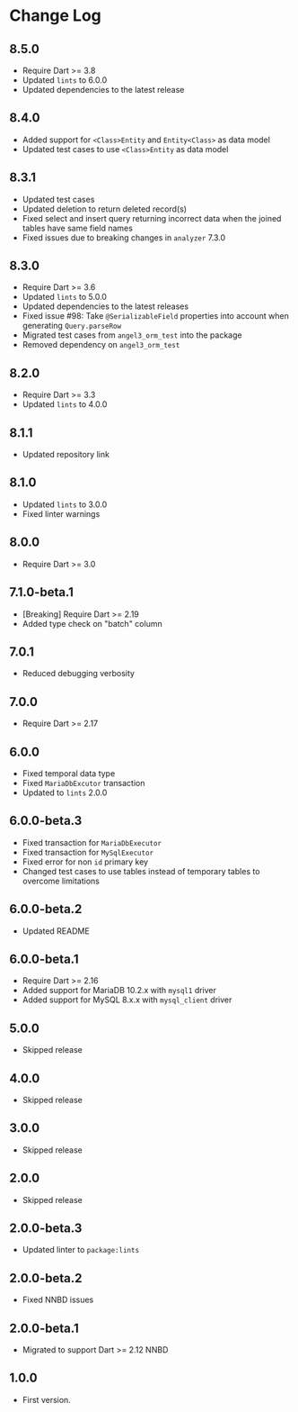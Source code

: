 # Change Log

## 8.5.0

* Require Dart >= 3.8
* Updated `lints` to 6.0.0
* Updated dependencies to the latest release

## 8.4.0

* Added support for `<Class>Entity` and `Entity<Class>` as data model
* Updated test cases to use `<Class>Entity` as data model

## 8.3.1

* Updated test cases
* Updated deletion to return deleted record(s)
* Fixed select and insert query returning incorrect data when the joined tables have same field names
* Fixed issues due to breaking changes in `analyzer` 7.3.0

## 8.3.0

* Require Dart >= 3.6
* Updated `lints` to 5.0.0
* Updated dependencies to the latest releases
* Fixed issue #98: Take `@SerializableField` properties into account when generating `Query.parseRow`
* Migrated test cases from `angel3_orm_test` into the package
* Removed dependency on `angel3_orm_test`

## 8.2.0

* Require Dart >= 3.3
* Updated `lints` to 4.0.0

## 8.1.1

* Updated repository link

## 8.1.0

* Updated `lints` to 3.0.0
* Fixed linter warnings

## 8.0.0

* Require Dart >= 3.0

## 7.1.0-beta.1

* [Breaking] Require Dart >= 2.19
* Added type check on "batch" column

## 7.0.1

* Reduced debugging verbosity

## 7.0.0

* Require Dart >= 2.17

## 6.0.0

* Fixed temporal data type
* Fixed `MariaDbExcutor` transaction
* Updated to `lints` 2.0.0

## 6.0.0-beta.3

* Fixed transaction for `MariaDbExecutor`
* Fixed transaction for `MySqlExecutor`
* Fixed error for non `id` primary key
* Changed test cases to use tables instead of temporary tables to overcome limitations

## 6.0.0-beta.2

* Updated README

## 6.0.0-beta.1

* Require Dart >= 2.16
* Added support for MariaDB 10.2.x with `mysql1` driver
* Added support for MySQL 8.x.x with `mysql_client` driver

## 5.0.0

* Skipped release

## 4.0.0

* Skipped release

## 3.0.0

* Skipped release

## 2.0.0

* Skipped release

## 2.0.0-beta.3

* Updated linter to `package:lints`

## 2.0.0-beta.2

* Fixed NNBD issues

## 2.0.0-beta.1

* Migrated to support Dart >= 2.12 NNBD

## 1.0.0

* First version.
